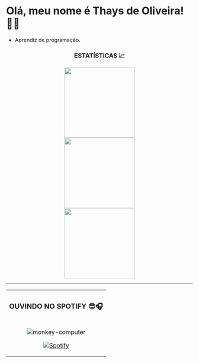 ## <h1>Olá, meu nome é Thays de Oliveira! 🧑‍💻 </h1>
<ul>
 <li>Aprendiz de programação.</li>
</ul>
 <div align="center">
  <h3>ESTATÍSTICAS 📈</h3>
     <img align="center" height="190em" src="https://github-readme-stats.vercel.app/api?username=OSThays&show_icons=true&theme=react&include_all_commits=true&count_private=false"/&gt;
      </div>
      <div align="center">
      <img align="center" height="190em" src="https://github-readme-stats.vercel.app/api/top-langs/?username=OSThays&layout=compact&langs_count=7&theme=react"/&gt;
       </div>
</div>
<div align="center">
   <img align="center" height="190em" src="https://github-readme-stats.vercel.app/api/top-langs/?username=USERNAME&layout=compact&langs_count=7&theme=react"/&gt;
    </div>
    
 <hr>
  <table>
  <tr>



 <th colspan="2"><h3>OUVINDO NO SPOTIFY 😎🎧</h3></th>
  </tr>
  <td align="center">
   
 ![monkey-computer](https://github.com/OSThays/OSThays/assets/160744526/aeeb1877-d602-4f4f-8926-e0fafff59ea8)
 
   
[![Spotify](https://spotify-github-profile.vercel.app/api/view?uid=thaysoliveira1347)](https://open.spotify.com/user/thaysoliveira1347)

  </td>
   </tr>
   </table>
   </hr>
</div>
 
